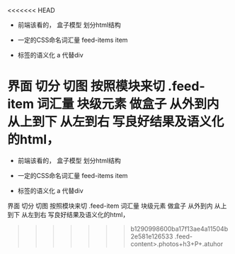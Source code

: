 <<<<<<< HEAD
- 前端该看的， 盒子模型
  划分html结构
- 一定的CSS命名词汇量
  feed-items item

- 标签的语义化 
  a 代替div

 界面 切分 切图
 按照模块来切 .feed-item 词汇量
  块级元素 做盒子 从外到内 从上到下 从左到右
  写良好结果及语义化的html， 
=======
- 前端该看的， 盒子模型
  划分html结构
- 一定的CSS命名词汇量
  feed-items item

- 标签的语义化 
  a 代替div

 界面 切分 切图
 按照模块来切 .feed-item 词汇量
  块级元素 做盒子 从外到内 从上到下 从左到右
  写良好结果及语义化的html， 
>>>>>>> b1290998600ba17f13ae4a11504b2e581e126533
  .feed-content>.photos+h3+P+.atuhor